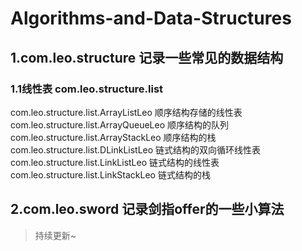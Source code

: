 # Algorithms-and-Data-Structures

## 1.com.leo.structure  记录一些常见的数据结构


### 1.1线性表 com.leo.structure.list

com.leo.structure.list.ArrayListLeo 顺序结构存储的线性表
com.leo.structure.list.ArrayQueueLeo 顺序结构的队列	
com.leo.structure.list.ArrayStackLeo  顺序结构的栈
com.leo.structure.list.DLinkListLeo	链式结构的双向循环线性表
com.leo.structure.list.LinkListLeo	链式结构的线性表
com.leo.structure.list.LinkStackLeo	链式结构的栈

## 2.com.leo.sword    记录剑指offer的一些小算法

> 持续更新~
